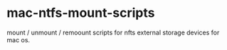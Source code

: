 # mac-ntfs-mount-scripts
mount / unmount / remoount scripts for nfts external storage devices for mac os.
